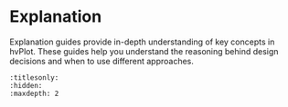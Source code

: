 # Explanation

Explanation guides provide in-depth understanding of key concepts in hvPlot. These guides help you understand the reasoning behind design decisions and when to use different approaches.

```{toctree}
:titlesonly:
:hidden:
:maxdepth: 2

```

